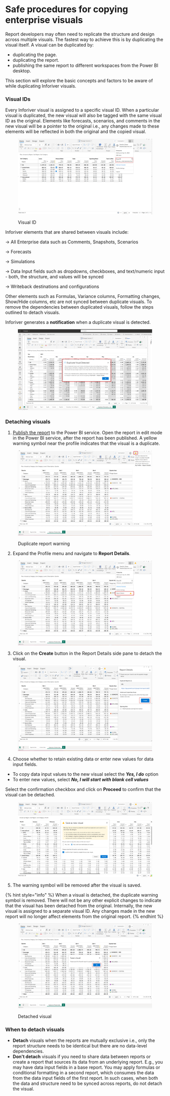 # Safe procedures for copying enterprise visuals

Report developers may often need to replicate the structure and design across multiple visuals. The fastest way to achieve this is by duplicating the visual itself. A visual can be duplicated by:

* duplicating the page.
* duplicating the report.
* publishing the same report to different workspaces from the Power BI desktop.

This section will explore the basic concepts and factors to be aware of while duplicating Inforiver visuals.

### Visual IDs

Every Inforiver visual is assigned to a specific visual ID. When a particular visual is duplicated, the new visual will also be tagged with the same visual ID as the original. Elements like forecasts, scenarios, and comments in the new visual will be a pointer to the original i.e., any changes made to these elements will be reflected in both the original and the copied visual.&#x20;

<figure><img src="../../.gitbook/assets/image (8) (1) (1) (1) (1) (1) (1).png" alt=""><figcaption><p>Visual ID</p></figcaption></figure>

Inforiver elements that are shared between visuals include:

\-> All Enterprise data such as Comments, Snapshots, Scenarios

\-> Forecasts

\-> Simulations

\-> Data Input fields such as dropdowns, checkboxes, and text/numeric input - both, the structure, and values will be synced

\-> Writeback destinations and configurations

Other elements such as Formulas, Variance columns, Formatting changes, Show/Hide columns, etc are not synced between duplicate visuals. To remove the dependencies between duplicated visuals, follow the steps outlined to detach visuals.

Inforiver generates a **notification** when a duplicate visual is detected.

<figure><img src="../../.gitbook/assets/image (9) (1) (1) (1) (1) (1).png" alt=""><figcaption></figcaption></figure>

### Detaching visuals

1. [Publish the report](https://learn.microsoft.com/en-us/power-bi/create-reports/desktop-upload-desktop-files) to the Power BI service. Open the report in edit mode in the Power BI service, after the report has been published. A yellow warning symbol near the profile indicates that the visual is a duplicate.

<figure><img src="../../.gitbook/assets/image (2) (1) (1) (1) (1) (1) (1) (1) (1) (1) (1) (1) (1) (1) (1).png" alt=""><figcaption><p>Duplicate report warning</p></figcaption></figure>

2. Expand the Profile menu and navigate to **Report Details**.

<figure><img src="../../.gitbook/assets/image (3) (1) (1) (1) (1) (1) (1) (1) (1) (1) (1).png" alt=""><figcaption></figcaption></figure>

3. Click on the **Create** button in the Report Details side pane to detach the visual.

<figure><img src="../../.gitbook/assets/image (4) (1) (1) (1) (1) (1) (1) (1) (1).png" alt=""><figcaption></figcaption></figure>

4. Choose whether to retain existing data or enter new values for data input fields.

* To copy data input values to the new visual select the _**Yes, I do**_ option
* To enter new values, select _**No, I will start with blank cell values**_

Select the confirmation checkbox and click on **Proceed** to confirm that the visual can be detached.

<figure><img src="../../.gitbook/assets/image (413).png" alt=""><figcaption></figcaption></figure>

5. The warning symbol will be removed after the visual is saved.

{% hint style="info" %}
When a visual is detached, the duplicate warning symbol is removed. There will not be any other explicit changes to indicate that the visual has been detached from the original. Internally, the new visual is assigned to a separate visual ID. Any changes made in the new report will no longer affect elements from the original report.
{% endhint %}

<figure><img src="../../.gitbook/assets/image (7) (1) (1) (1) (1) (1) (1) (1).png" alt=""><figcaption><p>Detached visual</p></figcaption></figure>

### When to detach visuals

* **Detach** visuals when the reports are mutually exclusive i.e., only the report structure needs to be identical but there are no data-level dependencies.
* **Don't detach** visuals if you need to share data between reports or create a report that sources its data from an underlying report. E.g., you may have data input fields in a base report. You may apply formulas or conditional formatting in a second report, which consumes the data from the data input fields of the first report. In such cases, when both the data and structure need to be synced across reports, do not detach the visual.


